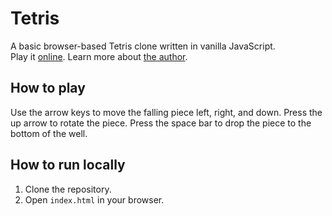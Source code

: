 # Tetris
A basic browser-based Tetris clone written in vanilla JavaScript.  
Play it [online](https://tetris-js-alurienflame.netlify.app/). Learn more about [the author](https://lucienlasseau.com).

## How to play
Use the arrow keys to move the falling piece left, right, and down. Press the up arrow to rotate the piece. Press the space bar to drop the piece to the bottom of the well.

## How to run locally
1. Clone the repository.
2. Open `index.html` in your browser.
